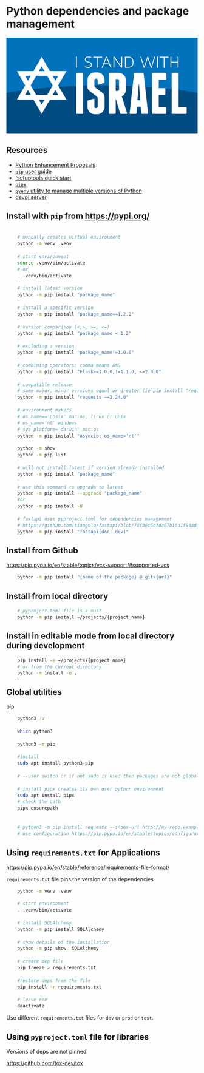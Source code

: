 # Python dependencies and package management

![I Stand with Israel](../images/IStandWithIsrael.png)

## Resources

- [Python Enhancement Proposals](https://peps.python.org/)
- [`pip` user guide](https://pip.pypa.io/en/stable/user_guide/)
- ['setuptools quick start](https://setuptools.pypa.io/en/latest/userguide/quickstart.html)
- [`pipx`](https://pypa.github.io/pipx/)
- [`pyenv` utility to manage multiple versions of Python](https://github.com/pyenv/pyenv)
- [devpi server](https://github.com/devpi/devpi)

## Install with `pip` from https://pypi.org/

```bash
    
    # manually creates virtual environment
    python -m venv .venv

    # start environment
    source .venv/bin/activate
    # or
    . .venv/bin/activate

    # install latest version
    python -m pip install "package_name"
    
    # install a specific version    
    python -m pip install "package_name==1.2.2"
    
    # version comparison (<,>, >=, <=)
    python -m pip install "package_name < 1.2"
    
    # excluding a version
    python -m pip install "package_name!=1.0.0"

    # combining operators: comma means AND
    python -m pip install "Flask>=1.0.0,!=1.1.0, <=2.0.0"

    # compatible release
    # same major, minor versions equal or greater (ie pip install "requests >=2.24, ==2.*")
    python -m pip install "requests ~=2.24.0"

    # environment makers
    # os_name=='posix' mac os, linux or unix
    # os_name='nt' windows
    # sys_platform='darwin' mac os
    python -m pip install "asyncio; os_name='nt'"

    python -m show
    python -m pip list

    # will not install latest if version already installed
    python -m pip install "package_name"

    # use this command to upgrade to latest
    python -m pip install --upgrade "package_name"
    #or
    python -m pip install -U 

    # fastapi uses pyproject.toml for dependencies management
    # https://github.com/tiangolo/fastapi/blob/78f38c6bfda67b16d1f84ad6981ffb90a2936679/pyproject.toml#L56
    python -m pip install "fastapi[doc, dev]"

```

## Install from Github

https://pip.pypa.io/en/stable/topics/vcs-support/#supported-vcs

```bash
    python -m pip install "{name of the package} @ git+{url}"
```

## Install from local directory

```bash
    # pyproject.toml file is a must
    python -m pip install ~/projects/{project_name}
```

## Install in editable mode from local directory during development

```bash
    pip install -e ~/projects/{project_name}
    # or from the current directory
    python -m install -e .
```

## Global utilities

pip 
```bash
    python3 -V

    which python3
    
    python3 -m pip

    #install
    sudo apt install python3-pip

    # --user switch or if not sudo is used then packages are not globally installed

    # install pipx creates its own user python environment
    sudo apt install pipx
    # check the path
    pipx ensurepath


    # python3 -m pip install requests --index-url http://my-repo.example.com 
    # use configuration https://pip.pypa.io/en/stable/topics/configuration/
```

## Using `requirements.txt` for Applications

https://pip.pypa.io/en/stable/reference/requirements-file-format/

`requirements.txt` file pins the version of the dependencies.

```bash
    python -m venv .venv

    # start environment
    . .venv/bin/activate

    # install SQLAlchemy
    python -m pip install SQLAlchemy

    # show details of the installation 
    python -m pip show  SQLAlchemy

    # create dep file
    pip freeze > requirements.txt

    #restore deps from the file
    pip install -r requirements.txt

    # leave env
    deactivate
```

Use different `requirements.txt` files for `dev` or `prod` or `test`.


## Using `pyproject.toml` file for libraries

Versions of deps are not pinned.

https://github.com/tox-dev/tox

